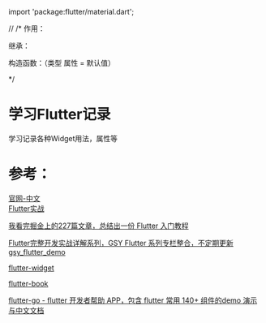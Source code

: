 import 'package:flutter/material.dart';

//[]()
/*
作用：

继承：

构造函数：（类型 属性 = 默认值）

*/


# 学习Flutter记录

学习记录各种Widget用法，属性等

# 参考：
[官网-中文](https://flutterchina.club/widgets/layout/)  
[Flutter实战](https://book.flutterchina.club/)  

[我看完掘金上的227篇文章，总结出一份 Flutter 入门教程](https://juejin.im/post/5b3c8a4be51d4519935860d5)

[Flutter完整开发实战详解系列，GSY Flutter 系列专栏整合，不定期更新](https://guoshuyu.cn/home/wx/)    
[gsy_flutter_demo](https://github.com/CarGuo/gsy_flutter_demo)  

[flutter-widget](https://flutter-widget.live/basics/introduction)    

[flutter-book](https://github.com/kangshaojun/flutter-book/)  


[flutter-go - flutter 开发者帮助 APP，包含 flutter 常用 140+ 组件的demo 演示与中文文档](https://github.com/alibaba/flutter-go)  